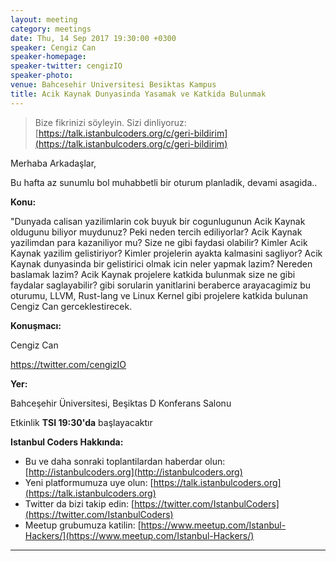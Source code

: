 ```yaml
---
layout: meeting
category: meetings
date: Thu, 14 Sep 2017 19:30:00 +0300
speaker: Cengiz Can
speaker-homepage:
speaker-twitter: cengizIO
speaker-photo:
venue: Bahcesehir Universitesi Besiktas Kampus
title: Acik Kaynak Dunyasinda Yasamak ve Katkida Bulunmak
---
```


> Bize fikrinizi söyleyin. Sizi dinliyoruz: [https://talk.istanbulcoders.org/c/geri-bildirim](https://talk.istanbulcoders.org/c/geri-bildirim)

Merhaba Arkadaşlar,

Bu hafta az sunumlu bol muhabbetli bir oturum planladik, devami asagida..

**Konu:**

"Dunyada calisan yazilimlarin cok buyuk bir cogunlugunun Acik Kaynak oldugunu biliyor muydunuz? Peki neden tercih ediliyorlar? Acik Kaynak yazilimdan para kazaniliyor mu? Size ne gibi faydasi olabilir? Kimler Acik Kaynak yazilim gelistiriyor? Kimler projelerin ayakta kalmasini sagliyor? Acik Kaynak dunyasinda bir gelistirici olmak icin neler yapmak lazim? Nereden baslamak lazim? Acik Kaynak projelere katkida bulunmak size ne gibi faydalar saglayabilir? gibi sorularin yanitlarini beraberce arayacagimiz bu oturumu, LLVM, Rust-lang ve Linux Kernel gibi projelere katkida bulunan Cengiz Can gerceklestirecek.

**Konuşmacı:**

Cengiz Can

https://twitter.com/cengizIO

**Yer:**

Bahceşehir Üniversitesi, Beşiktas D Konferans Salonu

Etkinlik __TSI 19:30'da__ başlayacaktır


**Istanbul Coders Hakkında:**

- Bu ve daha sonraki toplantilardan haberdar olun: [http://istanbulcoders.org](http://istanbulcoders.org)
- Yeni platformumuza uye olun: [https://talk.istanbulcoders.org](https://talk.istanbulcoders.org)
- Twitter da bizi takip edin: [https://twitter.com/IstanbulCoders](https://twitter.com/IstanbulCoders)
- Meetup grubumuza katilin: [https://www.meetup.com/Istanbul-Hackers/](https://www.meetup.com/Istanbul-Hackers/)

----
